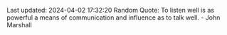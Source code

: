 Last updated: 2024-04-02 17:32:20
Random Quote: To listen well is as powerful a means of communication and influence as to talk well. - John Marshall